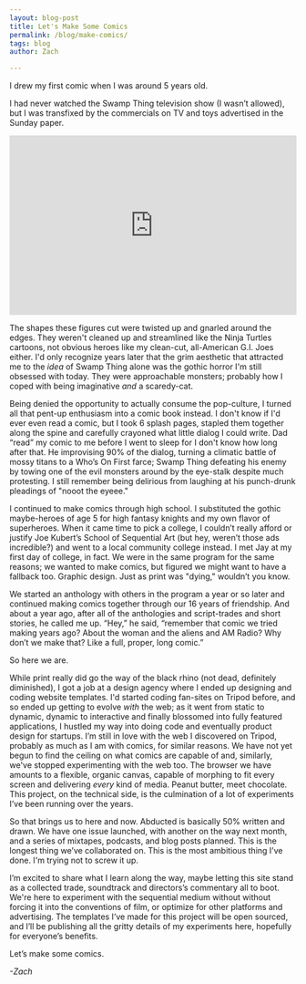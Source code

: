 ```yaml
---
layout: blog-post
title: Let's Make Some Comics
permalink: /blog/make-comics/
tags: blog
author: Zach

---
```


I drew my first comic when I was around 5 years old.

I had never watched the Swamp Thing television show (I wasn’t allowed), but I was transfixed by the commercials on TV and toys advertised in the Sunday paper.  <!--more-->  

<iframe width="100%" height="315" src="https://www.youtube.com/embed/uLSghgZxIHA" frameborder="0" allow="accelerometer; autoplay; encrypted-media; gyroscope; picture-in-picture" allowfullscreen></iframe>

The shapes these figures cut were twisted up and gnarled around the edges. They weren't cleaned up and streamlined like the Ninja Turtles cartoons, not obvious heroes like my clean-cut, all-American G.I. Joes either. I'd only recognize years later that the grim aesthetic that attracted me to the _idea_ of Swamp Thing alone was the gothic horror I'm still obsessed with today. They were approachable monsters; probably how I coped with being imaginative _and_ a scaredy-cat.

Being denied the opportunity to actually consume the pop-culture, I turned all that pent-up enthusiasm into a comic book instead. I don't know if I'd ever even read a comic, but I took 6 splash pages, stapled them together along the spine and carefully crayoned what little dialog I could write. Dad “read” my comic to me before I went to sleep for I don't know how long after that. He improvising 90% of the dialog, turning a climatic battle of mossy titans to a Who’s On First farce; Swamp Thing defeating his enemy by towing one of the evil monsters around by the eye-stalk despite much protesting. I still remember being delirious from laughing at his punch-drunk pleadings of "nooot the eyeee."

I continued to make comics through high school. I substituted the gothic maybe-heroes of age 5 for high fantasy knights and my own flavor of superheroes. When it came time to pick a college,  I couldn’t really afford or justify Joe Kubert’s School of Sequential Art (but hey, weren’t those ads incredible?) and went to a local community college instead.  I met Jay at my first day of college, in fact. We were in the same program for the same reasons; we wanted to make comics, but figured we might want to have a fallback too. Graphic design. Just as print was "dying," wouldn’t you know.

We started an anthology with others in the program a year or so later and continued making comics together through our 16 years of friendship. And about a year ago, after all of the anthologies and script-trades and short stories, he called me up. “Hey,” he said, “remember that comic we tried making years ago? About the woman and the aliens and AM Radio? Why don’t we make that? Like a full, proper, long comic.”

So here we are.

While print really did go the way of the black rhino (not dead, definitely diminished), I got a job at a design agency where I ended up designing and coding website templates.  I'd started coding fan-sites on Tripod before, and so ended up getting to evolve _with_ the web; as it went from static to dynamic, dynamic to interactive and finally blossomed into fully featured applications, I hustled my way into doing code and eventually product design for startups. I’m still in love with the web I discovered on Tripod, probably as much as I am with comics, for similar reasons. We have not yet begun to find the ceiling on what comics are capable of and, similarly, we've stopped experimenting with the web too. The browser we have amounts to a flexible, organic canvas, capable of morphing to fit every screen and delivering _every_ kind of media. Peanut butter, meet chocolate. This project, on the technical side, is the culmination of a lot of experiments I’ve been running over the years.

So that brings us to here and now. Abducted is basically 50% written and drawn. We have one issue launched, with another on the way next month, and a series of mixtapes, podcasts, and blog posts planned. This is the longest thing we’ve collaborated on. This is the most ambitious thing I’ve done. I'm trying not to screw it up.

I’m excited to share what I learn along the way, maybe letting this site stand as a collected trade, soundtrack and directors’s commentary all to boot. We're here to experiment with the sequential medium without without forcing it into the conventions of film, or optimize for other platforms and advertising. The templates I’ve made for this project will be open sourced, and I’ll be publishing all the gritty details of my experiments here, hopefully for everyone’s benefits.

Let’s make some comics.

_-Zach_

